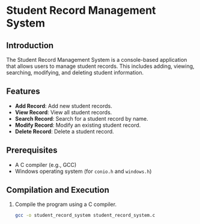 # Student Record Management System

## Introduction
The Student Record Management System is a console-based application that allows users to manage student records. This includes adding, viewing, searching, modifying, and deleting student information.

## Features
- **Add Record**: Add new student records.
- **View Record**: View all student records.
- **Search Record**: Search for a student record by name.
- **Modify Record**: Modify an existing student record.
- **Delete Record**: Delete a student record.

## Prerequisites
- A C compiler (e.g., GCC)
- Windows operating system (for `conio.h` and `windows.h`)

## Compilation and Execution
1. Compile the program using a C compiler.
   ```sh
   gcc -o student_record_system student_record_system.c

